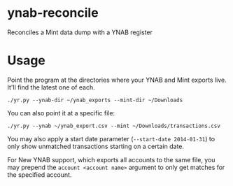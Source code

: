 ynab-reconcile
==============

Reconciles a Mint data dump with a YNAB register

Usage
=====

Point the program at the directories where your YNAB and Mint exports live. It'll find the latest one of each.

`./yr.py --ynab-dir ~/ynab_exports --mint-dir ~/Downloads`

You can also point it at a specific file:

`./yr.py --ynab ~/ynab_export.csv --mint ~/Downloads/transactions.csv`

You may also apply a start date parameter (`--start-date 2014-01-31`) to only show unmatched transactions starting on a certain date.

For New YNAB support, which exports all accounts to the same file, you may prepend the `account <account name>` argument to only get matches for the specified account.
